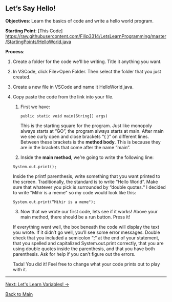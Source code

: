 ## Let’s Say Hello!

**Objectives**: Learn the basics of code and write a hello world program.

**Starting Point**: [This Code] https://raw.githubusercontent.com/Filip3314/LetsLearnProgramming/master/StartingPoints/HelloWorld.java

**Process**: 

1. Create a folder for the code we'll be writing. Title it anything you want.
2. In VSCode, click File>Open Folder. Then select the folder that you just created.
3. Create a new file in VSCode and name it HelloWorld.java.
4. Copy paste the code from the link into your file.
    1. First we have:
    
	    ``` public static void main(String[] args) ```
  
        This is the starting square for the program. Just like monopoly always starts at “GO”, the program always starts at main.  After main we see curly open and close brackets “{ }” on different lines. Between these brackets is the **method body**. This is because they are in the brackets that come after the name “main”.

    2. Inside the **main method**, we’re going to write the following line:

	``` System.out.print(); ```
  
    Inside the printf parenthesis, write something that you want printed to the screen. Traditionally, the standard is to write “Hello World”. Make sure that whatever you pick is surrounded by “double quotes.“ I decided to write “Mihir is a meme" so my code would look like this:

    ``` System.out.print(“Mihir is a meme"); ```

    3. Now that we wrote our first code, lets see if it works! Above your main method, there should be a run button. Press it!

    If everything went well, the box beneath the code will display the text you wrote. If it didn’t go well, you’ll see some error messages. Double check that you included a semicolon “;” at the end of your statement, that you spelled and capitalized System.out.print correctly, that you are using double quotes inside the parenthesis, and that you have both parenthesis. Ask for help if you can’t figure out the errors. 
    
    Tada! You did it! Feel free to change what your code prints out to play with it.

----------------------------------------------------------------------------------------

[Next: Let's Learn Variables! ->](Variables.md)

[Back to Main](../../README.md)


